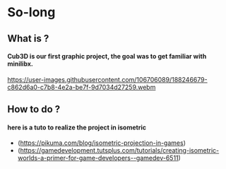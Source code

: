 # So-long

## What is ?

#### Cub3D is our first graphic project, the goal was to get familiar with minilibx.

https://user-images.githubusercontent.com/106706089/188246679-c862d6a0-c7b8-4e2a-be7f-9d7034d27259.webm

## How to do ?

#### here is a tuto to realize the project in isometric
- (https://pikuma.com/blog/isometric-projection-in-games)
- (https://gamedevelopment.tutsplus.com/tutorials/creating-isometric-worlds-a-primer-for-game-developers--gamedev-6511)
